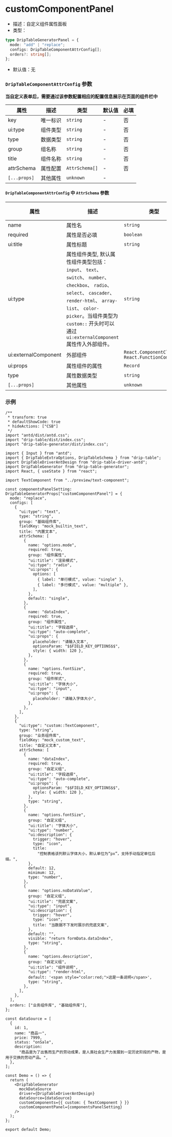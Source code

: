 # customComponentPanel

- 描述：自定义组件属性面板
- 类型：

```typescript
type DripTableGeneratorPanel = {
  mode: "add" | "replace";
  configs: DripTableComponentAttrConfig[];
  orders?: string[];
};
```

- 默认值：无

### `DripTableComponentAttrConfig` 参数

**当自定义表单后，需要通过该参数配置相应的配置信息展示在页面的组件栏中**

| 属性         | 描述     | 类型           | 默认值 | 必填 |
| ------------ | -------- | -------------- | ------ | ---- |
| key          | 唯一标识 | `string`       | -      | 否   |
| ui:type      | 组件类型 | `string`       | -      | 否   |
| type         | 数据类型 | `string`       | -      | 否   |
| group        | 组名称   | `string`       | -      | 否   |
| title        | 组件名称 | `string`       | -      | 否   |
| attrSchema   | 属性配置 | `AttrSchema[]` | -      | 否   |
| `[...props]` | 其他属性 | `unknown`      | -      |

#### `DripTableComponentAttrConfig` 中 `AttrSchema` 参数

| 属性                 | 描述                                                                                                                                                                                                                                                       | 类型                                              | 默认值  | 必填 |
| -------------------- | ---------------------------------------------------------------------------------------------------------------------------------------------------------------------------------------------------------------------------------------------------------- | ------------------------------------------------- | ------- | ---- |
| name                 | 属性名                                                                                                                                                                                                                                                     | `string`                                          | -       | 否   |
| required             | 属性是否必填                                                                                                                                                                                                                                               | `boolean`                                         | `false` | 否   |
| ui:title             | 属性标题                                                                                                                                                                                                                                                   | `string`                                          | -       | 是   |
| ui:type              | 属性组件类型, 默认属性组件类型包括：`input`、 `text`、 `switch`、 `number`、 `checkbox`、 `radio`、 `select`、 `cascader`、 `render-html`、 `array-list`、 `color-picker`。当组件类型为 `custom::` 开头时可以通过`ui:externalComponent` 属性传入外部组件。 | `string`                                          | -       | 是   |
| ui:externalComponent | 外部组件                                                                                                                                                                                                                                                   | `React.ComponentClass \| React.FunctionComponent` | -       | 否   |
| ui:props             | 属性组件的属性                                                                                                                                                                                                                                             | `Record`                                          | -       | 否   |
| type                 | 属性数据类型                                                                                                                                                                                                                                               | `string`                                          | -       | 否   |
| `[...props]`         | 其他属性                                                                                                                                                                                                                                                   | `unknown`                                         | -       |

### 示例

```tsx
/**
 * transform: true
 * defaultShowCode: true
 * hideActions: ["CSB"]
 */
import "antd/dist/antd.css";
import "drip-table/dist/index.css";
import "drip-table-generator/dist/index.css";

import { Input } from "antd";
import { DripTableExtraOptions, DripTableSchema } from "drip-table";
import DripTableDriverAntDesign from "drip-table-driver-antd";
import DripTableGenerator from "drip-table-generator";
import React, { useState } from "react";

import TextComponent from "../preview/text-component";

const componentsPanelSetting: DripTableGeneratorProps["customComponentPanel"] = {
  mode: "replace",
  configs: [
    {
      "ui:type": "text",
      type: "string",
      group: "基础组件库",
      fieldKey: "mock_builtin_text",
      title: "内置文本",
      attrSchema: [
        {
          name: "options.mode",
          required: true,
          group: "组件属性",
          "ui:title": "渲染模式",
          "ui:type": "radio",
          "ui:props": {
            options: [
              { label: "单行模式", value: "single" },
              { label: "多行模式", value: "multiple" },
            ],
          },
          default: "single",
        },
        {
          name: "dataIndex",
          required: true,
          group: "组件属性",
          "ui:title": "字段选择",
          "ui:type": "auto-complete",
          "ui:props": {
            placeholder: "请输入文本",
            optionsParam: "$$FIELD_KEY_OPTIONS$$",
            style: { width: 120 },
          },
        },
        {
          name: "options.fontSize",
          required: true,
          group: "组件样式",
          "ui:title": "字体大小",
          "ui:type": "input",
          "ui:props": {
            placeholder: "请输入字体大小",
          },
        },
      ],
    },
    {
      "ui:type": "custom::TextComponent",
      type: "string",
      group: "业务组件库",
      fieldKey: "mock_custom_text",
      title: "自定义文本",
      attrSchema: [
        {
          name: "dataIndex",
          required: true,
          group: "自定义组",
          "ui:title": "字段选择",
          "ui:type": "auto-complete",
          "ui:props": {
            optionsParam: "$$FIELD_KEY_OPTIONS$$",
            style: { width: 120 },
          },
          type: "string",
        },
        {
          name: "options.fontSize",
          group: "自定义组",
          "ui:title": "字体大小",
          "ui:type": "number",
          "ui:description": {
            trigger: "hover",
            type: "icon",
            title:
              "控制表格该列默认字体大小，默认单位为“px”，支持手动指定单位后缀。",
          },
          default: 12,
          minimum: 12,
          type: "number",
        },
        {
          name: "options.noDataValue",
          group: "自定义组",
          "ui:title": "兜底文案",
          "ui:type": "input",
          "ui:description": {
            trigger: "hover",
            type: "icon",
            title: "当数据不下发时展示的兜底文案",
          },
          default: "",
          visible: "return formData.dataIndex",
          type: "string",
        },
        {
          name: "options.description",
          group: "自定义组",
          "ui:title": "组件说明",
          "ui:type": "render-html",
          default: '<span style="color:red;">这是一条说明</span>',
          type: "string",
        },
      ],
    },
  ],
  orders: ["业务组件库", "基础组件库"],
};

const dataSource = [
  {
    id: 1,
    name: "商品一",
    price: 7999,
    status: "onSale",
    description:
      "商品是为了出售而生产的劳动成果，是人类社会生产力发展到一定历史阶段的产物，是用于交换的劳动产品。",
  },
];

const Demo = () => {
  return (
    <DripTableGenerator
      mockDataSource
      driver={DripTableDriverAntDesign}
      dataSource={dataSource}
      customComponents={{ custom: { TextComponent } }}
      customComponentPanel={componentsPanelSetting}
    />
  );
};

export default Demo;
```
